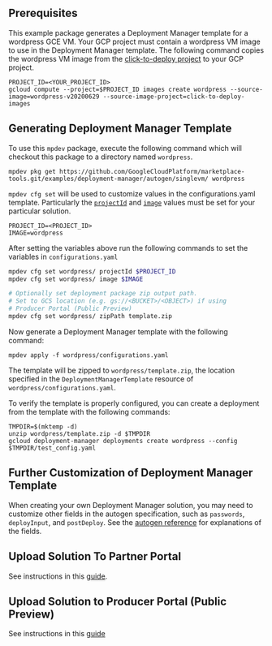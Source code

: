 ## Prerequisites

This example package generates a Deployment Manager template for a wordpress GCE
VM. Your GCP project must contain a wordpress VM image to use in the Deployment
Manager template. The following command copies the wordpress VM image from the
[click-to-deploy project](https://github.com/GoogleCloudPlatform/click-to-deploy)
to your GCP project.

```
PROJECT_ID=<YOUR_PROJECT_ID>
gcloud compute --project=$PROJECT_ID images create wordpress --source-image=wordpress-v20200629 --source-image-project=click-to-deploy-images
```

## Generating Deployment Manager Template

To use this `mpdev` package, execute the following command which will checkout this
package to a directory named `wordpress`.

```
mpdev pkg get https://github.com/GoogleCloudPlatform/marketplace-tools.git/examples/deployment-manager/autogen/singlevm/ wordpress
```

`mpdev cfg set` will be used to customize values in the 
configurations.yaml template. Particularly the
[`projectId`](../../../../docs/autogen-reference.md#cloud.deploymentmanager.autogen.ImageSpec) 
and [`image`](../../../../docs/autogen-reference.md#cloud.deploymentmanager.autogen.ImageSpec)
values must be set for your particular solution.

```
PROJECT_ID=<PROJECT_ID>
IMAGE=wordpress
```

After setting the variables above run the following commands to set the
variables in `configurations.yaml`

```bash
mpdev cfg set wordpress/ projectId $PROJECT_ID
mpdev cfg set wordpress/ image $IMAGE

# Optionally set deployment package zip output path.
# Set to GCS location (e.g. gs://<BUCKET>/<OBJECT>) if using 
# Producer Portal (Public Preview)
mpdev cfg set wordpress/ zipPath template.zip
```

Now generate a Deployment Manager template with the following command:

```
mpdev apply -f wordpress/configurations.yaml
```

The template will be zipped to `wordpress/template.zip`, the location specified
in the `DeploymentManagerTemplate` resource of `wordpress/configurations.yaml`.

To verify the template is properly configured, you can create a deployment from
the template with the following commands:

```
TMPDIR=$(mktemp -d)
unzip wordpress/template.zip -d $TMPDIR
gcloud deployment-manager deployments create wordpress --config $TMPDIR/test_config.yaml
```

## Further Customization of Deployment Manager Template

When creating your own Deployment Manager solution, you may need to
customize other fields in the autogen specification, such as `passwords`,
`deployInput`, and `postDeploy`. See the 
[autogen reference](../../../../docs/autogen-reference.md)
for explanations of the fields.

## Upload Solution To Partner Portal

See instructions in this 
[guide](../../../../docs/deployment-manager-guide.md#upload-solution-to-partner-portal).

## Upload Solution to Producer Portal (Public Preview)

See instructions in this
[guide](../../../../docs/deployment-manager-guide.md#upload-solution-to-producer-portal-public-preview)
